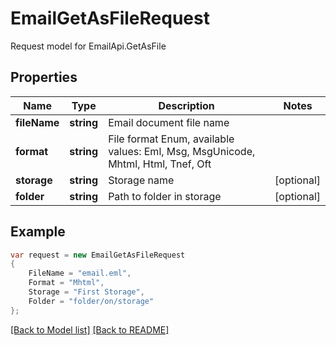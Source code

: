 
# EmailGetAsFileRequest

Request model for EmailApi.GetAsFile

## Properties

Name | Type | Description  | Notes
------------- | ------------- | ------------- | -------------
**fileName** | **string**| Email document file name | 
**format** | **string**| File format Enum, available values: Eml, Msg, MsgUnicode, Mhtml, Html, Tnef, Oft | 
**storage** | **string**| Storage name | [optional] 
**folder** | **string**| Path to folder in storage | [optional] 

## Example
```csharp
var request = new EmailGetAsFileRequest
{ 
    FileName = "email.eml",
    Format = "Mhtml",
    Storage = "First Storage",
    Folder = "folder/on/storage"
};
```

[[Back to Model list]](Models.md) [[Back to README]](README.md)
